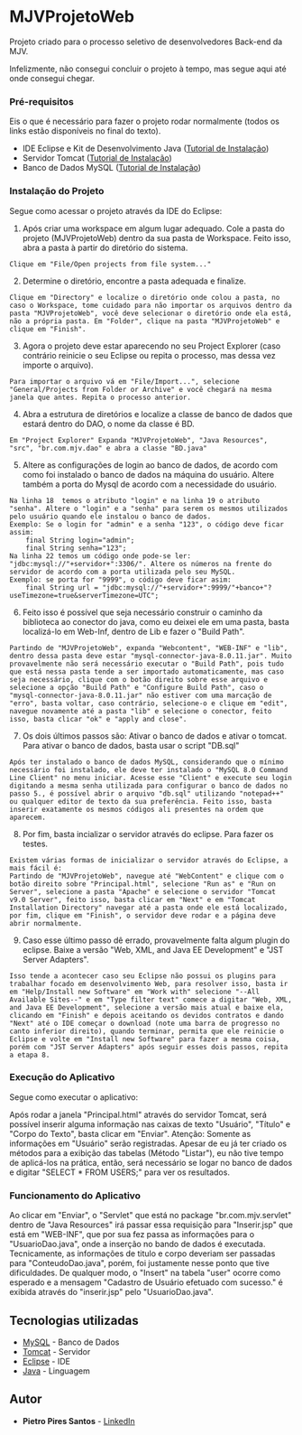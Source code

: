# MJVProjetoWeb
Projeto criado para o processo seletivo de desenvolvedores Back-end da MJV.

Infelizmente, não consegui concluir o projeto à tempo, mas segue aqui até onde consegui chegar.

### Pré-requisitos

Eis o que é necessário para fazer o projeto rodar normalmente (todos os links estão disponíveis no final do texto).


* IDE Eclipse e Kit de Desenvolvimento Java ([Tutorial de Instalação](http://www.matera.com/blog/post/tutorial-instalacao-do-java-jdk-e-eclipse-no-windows))
* Servidor Tomcat ([Tutorial de Instalação](http://www.mhavila.com.br/topicos/java/tomcat.html#t02))
* Banco de Dados MySQL ([Tutorial de Instalação](https://www.devmedia.com.br/instalando-e-configurando-a-nova-versao-do-mysql/25813))


### Instalação do Projeto

Segue como acessar o projeto através da IDE do Eclipse:

1. Após criar uma workspace em algum lugar adequado. Cole a pasta do projeto (MJVProjetoWeb) dentro da sua pasta de Workspace.
Feito isso, abra a pasta à partir do diretório do sistema.

```
Clique em "File/Open projects from file system..."
```

2. Determine o diretório, encontre a pasta adequada e finalize.

```
Clique em "Directory" e localize o diretório onde colou a pasta, no caso o Workspace, tome cuidado para não importar os arquivos dentro da pasta "MJVProjetoWeb", você deve selecionar o diretório onde ela está, não a própria pasta. Em "Folder", clique na pasta "MJVProjetoWeb" e clique em "Finish".
```

3. Agora o projeto deve estar aparecendo no seu Project Explorer (caso contrário reinicie o seu Eclipse ou repita o processo, mas dessa vez importe o arquivo).


```
Para importar o arquivo vá em "File/Import...", selecione "General/Projects from Folder or Archive" e você chegará na mesma janela que antes. Repita o processo anterior.
```

4. Abra a estrutura de diretórios e localize a classe de banco de dados que estará dentro do DAO, o nome da classe é BD.

```
Em "Project Explorer" Expanda "MJVProjetoWeb", "Java Resources", "src", "br.com.mjv.dao" e abra a classe "BD.java"
```

5. Altere as configurações de login ao banco de dados, de acordo com como foi instalado o banco de dados na máquina do usuário. Altere também a porta do Mysql de acordo com a necessidade do usuário.

```
Na linha 18  temos o atributo "login" e na linha 19 o atributo "senha". Altere o "login" e a "senha" para serem os mesmos utilizados pelo usuário quando ele instalou o banco de dados.
Exemplo: Se o login for "admin" e a senha "123", o código deve ficar assim:
    final String login="admin";
    final String senha="123";
Na linha 22 temos um código onde pode-se ler: "jdbc:mysql://"+servidor+":3306/". Altere os números na frente do servidor de acordo com a porta utilizada pelo seu MySQL.
Exemplo: se porta for "9999", o código deve ficar asim:
    final String url = "jdbc:mysql://"+servidor+":9999/"+banco+"?useTimezone=true&serverTimezone=UTC";
```

6. Feito isso é possível que seja necessário construir o caminho da biblioteca ao conector do java, como eu deixei ele em uma pasta, basta localizá-lo em Web-Inf, dentro de Lib e fazer o "Build Path".

```
Partindo de "MJVProjetoWeb", expanda "Webcontent", "WEB-INF" e "lib", dentro dessa pasta deve estar "mysql-connector-java-8.0.11.jar". Muito provavelmente não será necessário executar o "Build Path", pois tudo que está nessa pasta tende a ser importado automaticamente, mas caso seja necessário, clique com o botão direito sobre esse arquivo e selecione a opção "Build Path" e "Configure Build Path", caso o "mysql-connector-java-8.0.11.jar" não estiver com uma marcação de "erro", basta voltar, caso contrário, selecione-o e clique em "edit", navegue novamente até a pasta "lib" e selecione o conector, feito isso, basta clicar "ok" e "apply and close".
```

7. Os dois últimos passos são: Ativar o banco de dados e ativar o tomcat. Para ativar o banco de dados, basta usar o script "DB.sql"

```
Após ter instalado o banco de dados MySQL, considerando que o mínimo necessário foi instalado, ele deve ter instalado o "MySQL 8.0 Command Line Client" no menu iniciar. Acesse esse "Client" e execute seu login digitando a mesma senha utilizada para configurar o banco de dados no passo 5., é possível abrir o arquivo "db.sql" utilizando "notepad++" ou qualquer editor de texto da sua preferência. Feito isso, basta inserir exatamente os mesmos códigos ali presentes na ordem que aparecem. 
```

8. Por fim, basta incializar o servidor através do eclipse. Para fazer os testes.

```
Existem várias formas de inicializar o servidor através do Eclipse, a mais fácil é:
Partindo de "MJVProjetoWeb", navegue até "WebContent" e clique com o botão direito sobre "Principal.html", selecione "Run as" e "Run on Server", selecione a pasta "Apache" e selecione o servidor "Tomcat v9.0 Server", feito isso, basta clicar em "Next" e em "Tomcat Installation Directory" navegar até a pasta onde ele está localizado, por fim, clique em "Finish", o servidor deve rodar e a página deve abrir normalmente.
```

9. Caso esse último passo dê errado, provavelmente falta algum plugin do eclipse. Baixe a versão "Web, XML, and Java EE Development" e "JST Server Adapters".


```
Isso tende a acontecer caso seu Eclipse não possui os plugins para trabalhar focado em desenvolvimento Web, para resolver isso, basta ir em "Help/Install new Software" em "Work with" selecione "--All Available Sites--" e em "Type filter text" comece a digitar "Web, XML, and Java EE Development", selecione a versão mais atual e baixe ela, clicando em "Finish" e depois aceitando os devidos contratos e dando "Next" até o IDE começar o download (note uma barra de progresso no canto inferior direito), quando terminar, permita que ele reinicie o Eclipse e volte em "Install new Software" para fazer a mesma coisa, porém com "JST Server Adapters" após seguir esses dois passos, repita a etapa 8.
```

### Execução do Aplicativo

Segue como executar o aplicativo:

  Após rodar a janela "Principal.html" através do servidor Tomcat, será possível inserir alguma informação nas caixas de texto "Usuário", "Título" e "Corpo do Texto", basta clicar em "Enviar".
  Atenção: Somente as informações em "Usuário" serão registradas.
  Apesar de eu já ter criado os métodos para a exibição das tabelas (Método "Listar"), eu não tive tempo de aplicá-los na prática, então, será necessário se logar no banco de dados e digitar "SELECT * FROM USERS;" para ver os resultados.
  
### Funcionamento do Aplicativo
  
  Ao clicar em "Enviar", o "Servlet" que está no package "br.com.mjv.servlet" dentro de "Java Resources" irá passar essa requisição para "Inserir.jsp" que está em "WEB-INF", que por sua fez passa as informações para o "UsuarioDao.java", onde a inserção no bando de dados é executada.
  Tecnicamente, as informações de titulo e corpo deveriam ser passadas para "ConteudoDao.java", porém, foi justamente nesse ponto que tive dificuldades.
   De qualquer modo, o "Insert" na tabela "user" ocorre como esperado e a mensagem "Cadastro de Usuário efetuado com sucesso." é exibida através do "inserir.jsp" pelo "UsuarioDao.java".
   

## Tecnologias utilizadas

* [MySQL](https://dev.mysql.com/downloads/installer/) - Banco de Dados
* [Tomcat](https://tomcat.apache.org/download-90.cgi) - Servidor
* [Eclipse](https://www.eclipse.org/oxygen/) - IDE
* [Java](http://www.oracle.com/technetwork/pt/java/javase/downloads/jdk8-downloads-2133151.html) - Linguagem

## Autor

* **Pietro Pires Santos** - [LinkedIn](https://www.linkedin.com/in/pietropiressantos/)
